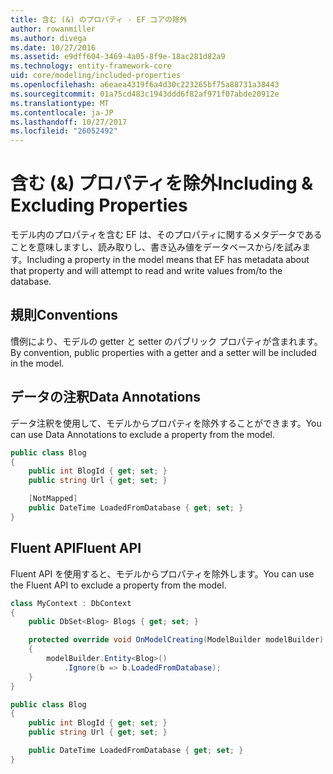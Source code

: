 ```yaml
---
title: 含む (&) のプロパティ - EF コアの除外
author: rowanmiller
ms.author: divega
ms.date: 10/27/2016
ms.assetid: e9dff604-3469-4a05-8f9e-18ac281d82a9
ms.technology: entity-framework-core
uid: core/modeling/included-properties
ms.openlocfilehash: a6eaea4319f6a4d30c223265bf75a88731a38443
ms.sourcegitcommit: 01a75cd483c1943ddd6f82af971f07abde20912e
ms.translationtype: MT
ms.contentlocale: ja-JP
ms.lasthandoff: 10/27/2017
ms.locfileid: "26052492"
---
```

# <a name="including--excluding-properties"></a><span data-ttu-id="f7bde-102">含む (&) プロパティを除外</span><span class="sxs-lookup"><span data-stu-id="f7bde-102">Including & Excluding Properties</span></span>

<span data-ttu-id="f7bde-103">モデル内のプロパティを含む EF は、そのプロパティに関するメタデータであることを意味しますし、読み取りし、書き込み値をデータベースから/を試みます。</span><span class="sxs-lookup"><span data-stu-id="f7bde-103">Including a property in the model means that EF has metadata about that property and will attempt to read and write values from/to the database.</span></span>

## <a name="conventions"></a><span data-ttu-id="f7bde-104">規則</span><span class="sxs-lookup"><span data-stu-id="f7bde-104">Conventions</span></span>

<span data-ttu-id="f7bde-105">慣例により、モデルの getter と setter のパブリック プロパティが含まれます。</span><span class="sxs-lookup"><span data-stu-id="f7bde-105">By convention, public properties with a getter and a setter will be included in the model.</span></span>

## <a name="data-annotations"></a><span data-ttu-id="f7bde-106">データの注釈</span><span class="sxs-lookup"><span data-stu-id="f7bde-106">Data Annotations</span></span>

<span data-ttu-id="f7bde-107">データ注釈を使用して、モデルからプロパティを除外することができます。</span><span class="sxs-lookup"><span data-stu-id="f7bde-107">You can use Data Annotations to exclude a property from the model.</span></span>

<!-- [!code-csharp[Main](samples/core/Modeling/DataAnnotations/Samples/IgnoreProperty.cs?highlight=6)] -->
``` csharp
public class Blog
{
    public int BlogId { get; set; }
    public string Url { get; set; }

    [NotMapped]
    public DateTime LoadedFromDatabase { get; set; }
}
```

## <a name="fluent-api"></a><span data-ttu-id="f7bde-108">Fluent API</span><span class="sxs-lookup"><span data-stu-id="f7bde-108">Fluent API</span></span>

<span data-ttu-id="f7bde-109">Fluent API を使用すると、モデルからプロパティを除外します。</span><span class="sxs-lookup"><span data-stu-id="f7bde-109">You can use the Fluent API to exclude a property from the model.</span></span>

<!-- [!code-csharp[Main](samples/core/Modeling/FluentAPI/Samples/IgnoreProperty.cs?highlight=7,8)] -->
``` csharp
class MyContext : DbContext
{
    public DbSet<Blog> Blogs { get; set; }

    protected override void OnModelCreating(ModelBuilder modelBuilder)
    {
        modelBuilder.Entity<Blog>()
            .Ignore(b => b.LoadedFromDatabase);
    }
}

public class Blog
{
    public int BlogId { get; set; }
    public string Url { get; set; }

    public DateTime LoadedFromDatabase { get; set; }
}
```
